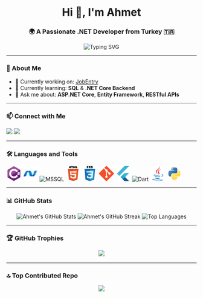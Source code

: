 <h1 align="center">Hi 👋, I'm Ahmet</h1>
<h3 align="center">🌍 A Passionate .NET Developer from Turkey 🇹🇷</h3>

<p align="center">
  <img src="https://readme-typing-svg.herokuapp.com?font=Fira+Code&duration=3000&pause=1000&color=00F7FF&center=true&vCenter=true&width=435&lines=.NET+Core+Enthusiast;SQL+Explorer;Backend+Developer+in+Progress;Always+Learning+%F0%9F%93%9A" alt="Typing SVG" />
</p>

---

### 🚀 About Me

- 🔭 Currently working on: [JobEntry](https://github.com/ahmetguvendik/JobEntry)
- 🌱 Currently learning: **SQL** & **.NET Core Backend**
- 💬 Ask me about: **ASP.NET Core**, **Entity Framework**, **RESTful APIs**

---

### 📫 Connect with Me

<p align="left">
  <a href="https://twitter.com/guvendik_ahmet" target="_blank"><img src="https://img.shields.io/badge/Twitter-%231DA1F2.svg?&style=for-the-badge&logo=twitter&logoColor=white" /></a>
  <a href="https://linkedin.com/in/ahmetguvendik" target="_blank"><img src="https://img.shields.io/badge/LinkedIn-%230077B5.svg?&style=for-the-badge&logo=linkedin&logoColor=white" /></a>
</p>

---

### 🛠️ Languages and Tools

<p align="left">
  <img src="https://raw.githubusercontent.com/devicons/devicon/master/icons/csharp/csharp-original.svg" alt="C#" width="40" height="40"/>
  <img src="https://raw.githubusercontent.com/devicons/devicon/master/icons/dot-net/dot-net-original.svg" alt=".NET" width="40" height="40"/>
  <img src="https://www.svgrepo.com/show/303229/microsoft-sql-server-logo.svg" alt="MSSQL" width="40" height="40"/>
  <img src="https://raw.githubusercontent.com/devicons/devicon/master/icons/html5/html5-original-wordmark.svg" alt="HTML" width="40" height="40"/>
  <img src="https://raw.githubusercontent.com/devicons/devicon/master/icons/css3/css3-original-wordmark.svg" alt="CSS" width="40" height="40"/>
  <img src="https://raw.githubusercontent.com/devicons/devicon/master/icons/git/git-original.svg" alt="Git" width="40" height="40"/>
  <img src="https://raw.githubusercontent.com/devicons/devicon/master/icons/flutter/flutter-original.svg" alt="Flutter" width="40" height="40"/>
  <img src="https://www.vectorlogo.zone/logos/dartlang/dartlang-icon.svg" alt="Dart" width="40" height="40"/>
  <img src="https://raw.githubusercontent.com/devicons/devicon/master/icons/java/java-original.svg" alt="Java" width="40" height="40"/>
  <img src="https://raw.githubusercontent.com/devicons/devicon/master/icons/python/python-original.svg" alt="Python" width="40" height="40"/>
</p>

---

### 📊 GitHub Stats

<p align="center">
  <img src="https://github-readme-stats.vercel.app/api?username=ahmetguvendik&show_icons=true&theme=tokyonight&hide_border=false" alt="Ahmet's GitHub Stats" />
  <img src="https://github-readme-streak-stats.herokuapp.com?user=ahmetguvendik&theme=tokyonight&hide_border=false" alt="Ahmet's GitHub Streak" />
  <img src="https://github-readme-stats.vercel.app/api/top-langs/?username=ahmetguvendik&layout=compact&theme=tokyonight&hide_border=false" alt="Top Languages" />
</p>

---

### 🏆 GitHub Trophies

<p align="center">
  <img src="https://github-profile-trophy.vercel.app/?username=ahmetguvendik&theme=radical&no-frame=false&no-bg=true&margin-w=4" />
</p>

---

### 🔝 Top Contributed Repo

<p align="center">
  <img src="https://github-contributor-stats.vercel.app/api?username=ahmetguvendik&limit=5&theme=dark&combine_all_yearly_contributions=true" />
</p>
